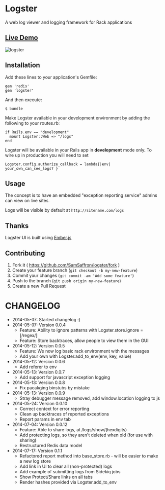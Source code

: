 # Logster

A web log viewer and logging framework for Rack applications

## [Live Demo](http://logster.info/logs)

![logster](http://i.imgur.com/cvfcQpv.png)

## Installation

Add these lines to your application's Gemfile:

    gem 'redis'
    gem 'logster'

And then execute:

    $ bundle

Make Logster available in your development environment by adding the following to your routes.rb:

```
if Rails.env == "development"
  mount Logster::Web => "/logs"
end
```

Logster will be available in your Rails app in **development** mode only. To wire up in production you will need to set

```
Logster.config.authorize_callback = lambda{|env| your_own_can_see_logs? }
```

## Usage

The concept is to have an embedded "exception reporting service" admins can view on live sites.

Logs will be visible by default at `http://sitename.com/logs`

## Thanks

Logster UI is built using [Ember.js](http://emberjs.com/)

## Contributing

1. Fork it ( https://github.com/SamSaffron/logster/fork )
2. Create your feature branch (`git checkout -b my-new-feature`)
3. Commit your changes (`git commit -am 'Add some feature'`)
4. Push to the branch (`git push origin my-new-feature`)
5. Create a new Pull Request

# CHANGELOG

- 2014-05-07: Started changelog :)
- 2014-05-07: Version 0.0.4
  - Feature: Ability to ignore patterns with Logster.store.ignore = [/regex/]
  - Feature: Store backtraces, allow people to view them in the GUI
- 2014-05-12: Version 0.0.5
  - Feature: We now log basic rack environment with the messages
  - Add your own with Logster.add_to_env(env, key, value)
- 2014-05-12: Version 0.0.6
  - Add referer to env
- 2014-05-13: Version 0.0.7
  - Add support for javascript exception logging
- 2014-05-13: Version 0.0.8
  - Fix pacakging binstubs by mistake
- 2014-05-13: Version 0.0.9
  - Stray debugger message removed, add window.location logging to js
- 2014-05-24: Version 0.0.10
  - Correct context for error reporting
  - Clean up backtraces of reported exceptions
  - Report params in env tab
- 2014-07-04: Version 0.0.12
  - Feature: Able to share logs, at /logs/show/(hexdigits)
  - Add protecting logs, so they aren't deleted when old (for use with sharing)
  - Restructured Redis data model
- 2014-07-17: Version 0.1.1
  - Refactored report method into base_store.rb - will be easier to make a new log store
  - Add link in UI to clear all (non-protected) logs
  - Add example of submitting logs from Sidekiq jobs
  - Show Protect/Share links on all tabs
  - Render hashes provided via Logster.add_to_env
